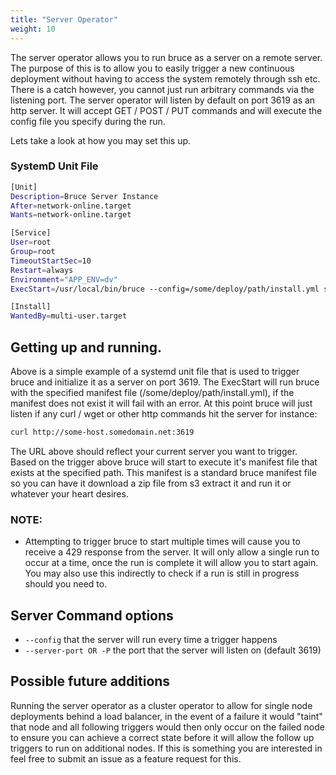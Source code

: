 ```yaml
---
title: "Server Operator"
weight: 10
---
```

The server operator allows you to run bruce as a server on a remote server.  The purpose of this is to allow you to easily trigger a new continuous deployment without having to access the system remotely through ssh etc.  There is a catch however, you cannot just run arbitrary commands via the listening port.  The server operator will listen by default on port 3619 as an http server.  It will accept GET / POST / PUT commands and will execute the config file you specify during the run.

Lets take a look at how you may set this up.

### SystemD Unit File
```bash
[Unit]
Description=Bruce Server Instance
After=network-online.target
Wants=network-online.target

[Service]
User=root
Group=root
TimeoutStartSec=10
Restart=always
Environment="APP_ENV=dv"
ExecStart=/usr/local/bin/bruce --config=/some/deploy/path/install.yml server

[Install]
WantedBy=multi-user.target
```

## Getting up and running.
Above is a simple example of a systemd unit file that is used to trigger bruce and initialize it as a server on port 3619.  The ExecStart will run bruce with the specified manifest file (/some/deploy/path/install.yml), if the manifest does not exist it will fail with an error.  At this point bruce will just listen if any curl / wget or other http commands hit the server for instance:
```bash
curl http://some-host.somedomain.net:3619
```
The URL above should reflect your current server you want to trigger. Based on the trigger above bruce will start to execute it's manifest file that exists at the specified path.  This manifest is a standard bruce manifest file so you can have it download a zip file from s3 extract it and run it or whatever your heart desires.


### NOTE:
* Attempting to trigger bruce to start multiple times will cause you to receive a 429 response from the server.  It will only allow a single run to occur at a time, once the run is complete it will allow you to start again.  You may also use this indirectly to check if a run is still in progress should you need to.

## Server Command options

* `--config` <config file path> that the server will run every time a trigger happens
* `--server-port OR -P` the port that the server will listen on (default 3619)


## Possible future additions

Running the server operator as a cluster operator to allow for single node deployments behind a load balancer, in the event of a failure it would "taint" that node and all following triggers would then only occur on the failed node to ensure you can achieve a correct state before it will allow the follow up triggers to run on additional nodes.  If this is something you are interested in feel free to submit an issue as a feature request for this.
